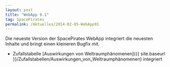 ```yaml
---
layout: post
title: "WebApp 9.1"
tag: SpacePirates
permalink: /Aktuelles/2014-02-05-WebApp91
---
```


Die neueste Version der SpacePirates WebApp integriert die neuesten Inhalte und bringt einen kleineren Bugfix mit.

- Zufallstabelle [Auswirkungen von Weltraumphänomenen]({{ site.baseurl }}/Zufallstabellen/Auswirkungen_von_Weltraumphänomenen) integriert

